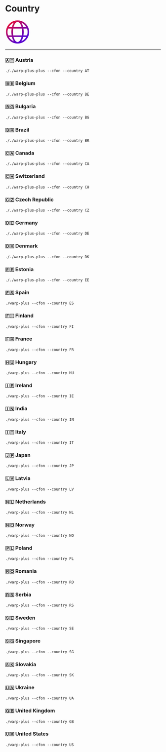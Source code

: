# Country
<img src="https://github.com/FarhadElahi/CF/blob/main/Info/Country.png" width="80">

___
### 🇦🇹 Austria
```
././warp-plus-plus --cfon --country AT
```
### 🇧🇪 Belgium
```
././warp-plus-plus --cfon --country BE
```
### 🇧🇬 Bulgaria
```
././warp-plus-plus --cfon --country BG
```
### 🇧🇷 Brazil
```
././warp-plus-plus --cfon --country BR
```
### 🇨🇦 Canada
```
././warp-plus-plus --cfon --country CA
```
### 🇨🇭 Switzerland
```
././warp-plus-plus --cfon --country CH
```
### 🇨🇿 Czech Republic
```
././warp-plus-plus --cfon --country CZ
```
### 🇩🇪 Germany
```
././warp-plus-plus --cfon --country DE
```
### 🇩🇰 Denmark
```
././warp-plus-plus --cfon --country DK
```
### 🇪🇪 Estonia
```
././warp-plus-plus --cfon --country EE
```
### 🇪🇸 Spain
```
./warp-plus --cfon --country ES
```
### 🇫🇮 Finland
```
./warp-plus --cfon --country FI
```
### 🇫🇷 France
```
./warp-plus --cfon --country FR
```
### 🇭🇺 Hungary
```
./warp-plus --cfon --country HU
```
### 🇮🇪 Ireland
```
./warp-plus --cfon --country IE
```
### 🇮🇳 India
```
./warp-plus --cfon --country IN
```
### 🇮🇹 Italy
```
./warp-plus --cfon --country IT
```
### 🇯🇵 Japan
```
./warp-plus --cfon --country JP
```
### 🇱🇻 Latvia
```
./warp-plus --cfon --country LV
```
### 🇳🇱 Netherlands
```
./warp-plus --cfon --country NL
```
### 🇳🇴 Norway
```
./warp-plus --cfon --country NO
```
### 🇵🇱 Poland
```
./warp-plus --cfon --country PL
```
### 🇷🇴 Romania
```
./warp-plus --cfon --country RO
```
### 🇷🇸 Serbia
```
./warp-plus --cfon --country RS
```
### 🇸🇪 Sweden
```
./warp-plus --cfon --country SE
```
### 🇸🇬 Singapore
```
./warp-plus --cfon --country SG
```
### 🇸🇰 Slovakia
```
./warp-plus --cfon --country SK
```
### 🇺🇦 Ukraine
```
./warp-plus --cfon --country UA
```
### 🇬🇧 United Kingdom
```
./warp-plus --cfon --country GB
``` 
### 🇺🇲 United States
```
./warp-plus --cfon --country US
```
